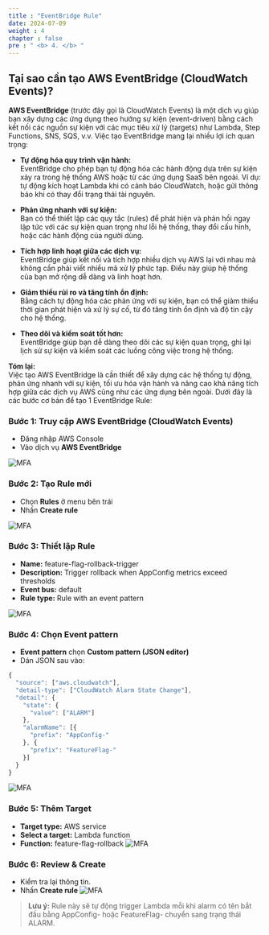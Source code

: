 ```yaml
---
title : "EventBridge Rule"
date: 2024-07-09
weight : 4
chapter : false
pre : " <b> 4. </b> "
---
```


## Tại sao cần tạo AWS EventBridge (CloudWatch Events)?

**AWS EventBridge** (trước đây gọi là CloudWatch Events) là một dịch vụ giúp bạn xây dựng các ứng dụng theo hướng sự kiện (event-driven) bằng cách kết nối các nguồn sự kiện với các mục tiêu xử lý (targets) như Lambda, Step Functions, SNS, SQS, v.v. Việc tạo EventBridge mang lại nhiều lợi ích quan trọng:

- **Tự động hóa quy trình vận hành:**  
  EventBridge cho phép bạn tự động hóa các hành động dựa trên sự kiện xảy ra trong hệ thống AWS hoặc từ các ứng dụng SaaS bên ngoài. Ví dụ: tự động kích hoạt Lambda khi có cảnh báo CloudWatch, hoặc gửi thông báo khi có thay đổi trạng thái tài nguyên.

- **Phản ứng nhanh với sự kiện:**  
  Bạn có thể thiết lập các quy tắc (rules) để phát hiện và phản hồi ngay lập tức với các sự kiện quan trọng như lỗi hệ thống, thay đổi cấu hình, hoặc các hành động của người dùng.

- **Tích hợp linh hoạt giữa các dịch vụ:**  
  EventBridge giúp kết nối và tích hợp nhiều dịch vụ AWS lại với nhau mà không cần phải viết nhiều mã xử lý phức tạp. Điều này giúp hệ thống của bạn mở rộng dễ dàng và linh hoạt hơn.

- **Giảm thiểu rủi ro và tăng tính ổn định:**  
  Bằng cách tự động hóa các phản ứng với sự kiện, bạn có thể giảm thiểu thời gian phát hiện và xử lý sự cố, từ đó tăng tính ổn định và độ tin cậy cho hệ thống.

- **Theo dõi và kiểm soát tốt hơn:**  
  EventBridge giúp bạn dễ dàng theo dõi các sự kiện quan trọng, ghi lại lịch sử sự kiện và kiểm soát các luồng công việc trong hệ thống.

**Tóm lại:**  
Việc tạo AWS EventBridge là cần thiết để xây dựng các hệ thống tự động, phản ứng nhanh với sự kiện, tối ưu hóa vận hành và nâng cao khả năng tích hợp giữa các dịch vụ AWS cũng như các ứng dụng bên ngoài. Dưới đây là các bước cơ bản để tạo 1 EventBridge Rule:

### Bước 1: Truy cập AWS EventBridge (CloudWatch Events)
- Đăng nhập AWS Console
- Vào dịch vụ **AWS EventBridge**

![MFA](/images/4/01.jpg?featherlight=false&width=90pc)

### Bước 2: Tạo Rule mới
- Chọn **Rules** ở menu bên trái
- Nhấn **Create rule**

![MFA](/images/4/02.jpg?featherlight=false&width=90pc)

### Bước 3: Thiết lập Rule
- **Name:** feature-flag-rollback-trigger
- **Description:** Trigger rollback when AppConfig metrics exceed thresholds
- **Event bus:** default
- **Rule type:** Rule with an event pattern

![MFA](/images/4/03.jpg?featherlight=false&width=90pc)

### Bước 4: Chọn Event pattern
- **Event pattern** chọn **Custom pattern (JSON editor)**
- Dán JSON sau vào:

```js
{
  "source": ["aws.cloudwatch"],
  "detail-type": ["CloudWatch Alarm State Change"],
  "detail": {
    "state": {
      "value": ["ALARM"]
    },
    "alarmName": [{
      "prefix": "AppConfig-"
    }, {
      "prefix": "FeatureFlag-"
    }]
  }
}
```

![MFA](/images/4/04.jpg?featherlight=false&width=90pc)

### Bước 5: Thêm Target
- **Target type:** AWS service
- **Select a target:** Lambda function
- **Function:** feature-flag-rollback
![MFA](/images/4/05.jpg?featherlight=false&width=90pc)

### Bước 6: Review & Create
- Kiểm tra lại thông tin.
- Nhấn **Create rule**
![MFA](/images/4/06.jpg?featherlight=false&width=90pc)


> **Lưu ý:** Rule này sẽ tự động trigger Lambda mỗi khi alarm có tên bắt đầu bằng AppConfig- hoặc FeatureFlag- chuyển sang trạng thái ALARM.